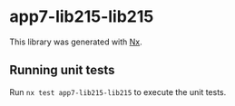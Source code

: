 # app7-lib215-lib215

This library was generated with [Nx](https://nx.dev).

## Running unit tests

Run `nx test app7-lib215-lib215` to execute the unit tests.

